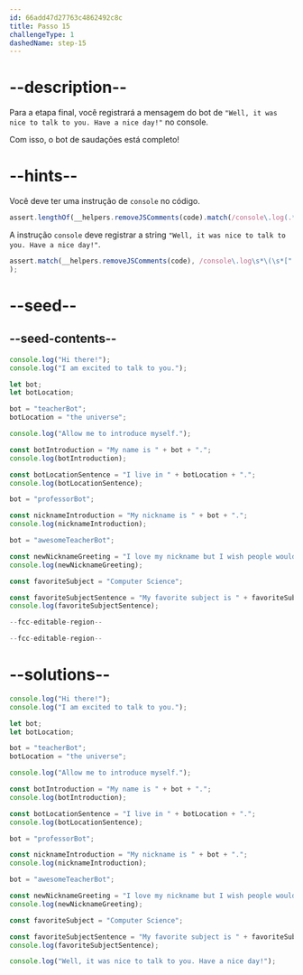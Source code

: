 ```yaml
---
id: 66add47d27763c4862492c8c
title: Passo 15
challengeType: 1
dashedName: step-15
---
```


# --description--

Para a etapa final, você registrará a mensagem do bot de `"Well, it was nice to talk to you. Have a nice day!"` no console.

Com isso, o bot de saudações está completo!

# --hints--

Você deve ter uma instrução de `console` no código.

```js
assert.lengthOf(__helpers.removeJSComments(code).match(/console\.log(.*)/g), 9);
```

A instrução `console` deve registrar a string `"Well, it was nice to talk to you. Have a nice day!"`.

```js
assert.match(__helpers.removeJSComments(code), /console\.log\s*\(\s*["']Well\s*,\s*it\s*was\s*nice\s*to\s*talk\s*to\s*you\s*\.\s*Have\s*a\s*nice\s*day\s*!["']\s*\)\s*/
);
```

# --seed--

## --seed-contents--

```js
console.log("Hi there!");
console.log("I am excited to talk to you.");

let bot;
let botLocation;

bot = "teacherBot";
botLocation = "the universe";

console.log("Allow me to introduce myself.");

const botIntroduction = "My name is " + bot + ".";
console.log(botIntroduction);

const botLocationSentence = "I live in " + botLocation + ".";
console.log(botLocationSentence);

bot = "professorBot";

const nicknameIntroduction = "My nickname is " + bot + ".";
console.log(nicknameIntroduction);

bot = "awesomeTeacherBot";

const newNicknameGreeting = "I love my nickname but I wish people would call me " + bot + ".";
console.log(newNicknameGreeting);

const favoriteSubject = "Computer Science";

const favoriteSubjectSentence = "My favorite subject is " + favoriteSubject + ".";
console.log(favoriteSubjectSentence);

--fcc-editable-region--

--fcc-editable-region--
```

# --solutions--

```js
console.log("Hi there!");
console.log("I am excited to talk to you.");

let bot;
let botLocation;

bot = "teacherBot";
botLocation = "the universe";

console.log("Allow me to introduce myself.");

const botIntroduction = "My name is " + bot + ".";
console.log(botIntroduction);

const botLocationSentence = "I live in " + botLocation + ".";
console.log(botLocationSentence);

bot = "professorBot";

const nicknameIntroduction = "My nickname is " + bot + ".";
console.log(nicknameIntroduction);

bot = "awesomeTeacherBot";

const newNicknameGreeting = "I love my nickname but I wish people would call me " + bot + ".";
console.log(newNicknameGreeting);

const favoriteSubject = "Computer Science";

const favoriteSubjectSentence = "My favorite subject is " + favoriteSubject + ".";
console.log(favoriteSubjectSentence);

console.log("Well, it was nice to talk to you. Have a nice day!");
```
